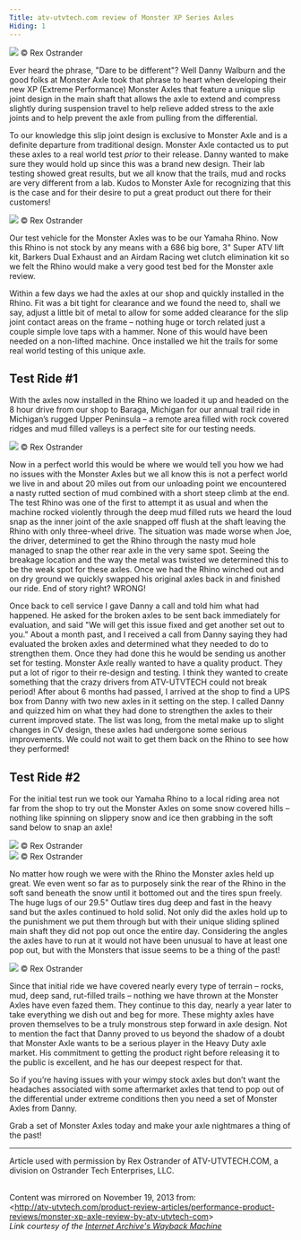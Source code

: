 ```yaml
---
Title: atv-utvtech.com review of Monster XP Series Axles
Hiding: 1
---
```


<div class="img-container pull-right">
    <img class="img-responsive img-rounded img-thumb" src="content/img/reviews/atv-utvtech/1.jpg">
    <span class="caption">&copy; Rex Ostrander</span>
</div>

Ever heard the phrase, "Dare to be different"? Well Danny Walburn and the good folks at Monster Axle took that phrase to heart when developing their new XP (Extreme Performance) Monster Axles that feature a unique slip joint design in the main shaft that allows the axle to extend and compress slightly during suspension travel to help relieve added stress to the axle joints and to help prevent the axle from pulling from the differential.

To our knowledge this slip joint design is exclusive to Monster Axle and is a definite departure from traditional design. Monster Axle contacted us to put these axles to a real world test *prior* to their release. Danny wanted to make sure they would hold up since this was a brand new design. Their lab testing showed great results, but we all know that the trails, mud and rocks are very different from a lab. Kudos to Monster Axle for recognizing that this is the case and for their desire to put a great product out there for their customers!

<div class="clearfix"></div>

<div class="img-container pull-right">
    <img class="img-responsive img-rounded img-thumb" src="content/img/reviews/atv-utvtech/2.jpg">
    <span class="caption">&copy; Rex Ostrander</span>
</div>

Our test vehicle for the Monster Axles was to be our Yamaha Rhino. Now this Rhino is not stock by any means with a 686 big bore, 3" Super ATV lift kit, Barkers Dual Exhaust and an Airdam Racing wet clutch elimination kit so we felt the Rhino would make a very good test bed for the Monster axle review.

Within a few days we had the axles at our shop and quickly installed in the Rhino. Fit was a bit tight for clearance and we found the need to, shall we say, adjust a little bit of metal to allow for some added clearance for the slip joint contact areas on the frame &#8211; nothing huge or torch related just a couple simple love taps with a hammer. None of this would have been needed on a non-lifted machine. Once installed we hit the trails for some real world testing of this unique axle.


## Test Ride #1

With the axles now installed in the Rhino we loaded it up and headed on the 8 hour drive from our shop to Baraga, Michigan for our annual trail ride in Michigan’s rugged Upper Peninsula – a remote area filled with rock covered ridges and mud filled valleys is a perfect site for our testing needs.

<div class="img-container pull-left">
    <img class="img-responsive img-rounded img-thumb" src="content/img/reviews/atv-utvtech/3.jpg">
    <span class="caption">&copy; Rex Ostrander</span>
</div>

Now in a perfect world this would be where we would tell you how we had no issues with the Monster Axles but we all know this is not a perfect world we live in and about 20 miles out from our unloading point we encountered a nasty rutted section of mud combined with a short steep climb at the end. The test Rhino was one of the first to attempt it as usual and when the machine rocked violently through the deep mud filled ruts we heard the loud snap as the inner joint of the axle snapped off flush at the shaft leaving the Rhino with only three-wheel drive. The situation was made worse when Joe, the driver, determined to get the Rhino through the nasty mud hole managed to snap the other rear axle in the very same spot. Seeing the breakage location and the way the metal was twisted we determined this to be the weak spot for these axles. Once we had the Rhino winched out and on dry ground we quickly swapped his original axles back in and finished our ride. End of story right? WRONG!

Once back to cell service I gave Danny a call and told him what had happened. He asked for the broken axles to be sent back immediately for evaluation, and said "We will get this issue fixed and get another set out to you." About a month past, and I received a call from Danny saying they had evaluated the broken axles and determined what they needed to do to strengthen them. Once they had done this he would be sending us another set for testing. Monster Axle really wanted to have a quality product. They put a lot of rigor to their re-design and testing. I think they wanted to create something that the crazy drivers from ATV-UTVTECH could not break period!  After about 6 months had passed, I arrived at the shop to find a UPS box from Danny with two new axles in it setting on the step. I called Danny and quizzed him on what they had done to strengthen the axles to their current improved state. The list was long, from the metal make up to slight changes in CV design, these axles had undergone some serious improvements. We could not wait to get them back on the Rhino to see how they performed!

<div class="clearfix"></div>

## Test Ride #2

For the initial test run we took our Yamaha Rhino to a local riding area not far from the shop to try out the Monster Axles on some snow covered hills &#8211; nothing like spinning on slippery snow and ice then grabbing in the soft sand below to snap an axle!

<div class="img-container">
    <img class="img-responsive img-rounded img-thumb" src="content/img/reviews/atv-utvtech/4.jpg">
    <span class="caption">&copy; Rex Ostrander</span>
</div>

<div class="img-container">
    <img class="img-responsive img-rounded img-thumb" src="content/img/reviews/atv-utvtech/5.jpg">
    <span class="caption">&copy; Rex Ostrander</span>
</div>

No matter how rough we were with the Rhino the Monster axles held up great. We even went so far as to purposely sink the rear of the Rhino in the soft sand beneath the snow until it bottomed out and the tires spun freely. The huge lugs of our 29.5" Outlaw tires dug deep and fast in the heavy sand but the axles continued to hold solid. Not only did the axles hold up to the punishment we put them through but with their unique sliding splined main shaft they did not pop out once the entire day. Considering the angles the axles have to run at it would not have been unusual to have at least one pop out, but with the Monsters that issue seems to be a thing of the past!

<div class="img-container pull-right">
    <img class="img-responsive img-rounded img-thumb" src="content/img/reviews/atv-utvtech/6.jpg">
    <span class="caption">&copy; Rex Ostrander</span>
</div>

Since that initial ride we have covered nearly every type of terrain &#8211; rocks, mud, deep sand, rut-filled trails &#8211; nothing we have thrown at the Monster Axles have even fazed them. They continue to this day, nearly a year later to take everything we dish out and beg for more. These mighty axles have proven themselves to be a truly monstrous step forward in axle design. Not to mention the fact that Danny proved to us beyond the shadow of a doubt that Monster Axle wants to be a serious player in the Heavy Duty axle market. His commitment to getting the product right before releasing it to the public is excellent, and he has our deepest respect for that.

So if you’re having issues with your wimpy stock axles but don’t want the headaches associated with some aftermarket axles that tend to pop out of the differential under extreme conditions then you need a set of Monster Axles from Danny.

Grab a set of Monster Axles today and make your axle nightmares a thing of the past!

---

Article used with permission by Rex Ostrander of ATV-UTVTECH.COM, a division on Ostrander Tech Enterprises, LLC.

<br>
<div class="clearfix"></div>

<div class="alert alert-info text-center">
    Content was mirrored on November 19, 2013 from:<br>
    &lt;<a href="https://web.archive.org/web/20150811131439/http://atv-utvtech.com/product-review-articles/performance-product-reviews/monster-xp-axle-review-by-atv-utvtech-com/">http://atv-utvtech.com/product-review-articles/performance-product-reviews/monster-xp-axle-review-by-atv-utvtech-com</a>&gt;<br> 
    <em>Link courtesy of the <a href="https://web.archive.org">Internet Archive's Wayback Machine</a></em>
</div>


